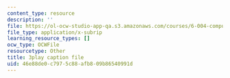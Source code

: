 ```yaml
---
content_type: resource
description: ''
file: https://ol-ocw-studio-app-qa.s3.amazonaws.com/courses/6-004-computation-structures-spring-2017/46e88de0c7975c88afb809b86540991d_2JxUXSG9rKo.vtt
file_type: application/x-subrip
learning_resource_types: []
ocw_type: OCWFile
resourcetype: Other
title: 3play caption file
uid: 46e88de0-c797-5c88-afb8-09b86540991d
---
```

